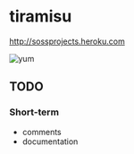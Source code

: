 # tiramisu

http://sossprojects.heroku.com

![yum](http://25.media.tumblr.com/tumblr_lnxuvxa2NS1qebb05o1_500.jpg)

## TODO

### Short-term
* comments
* documentation
